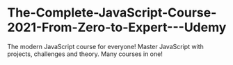 # The-Complete-JavaScript-Course-2021-From-Zero-to-Expert---Udemy
The modern JavaScript course for everyone! Master JavaScript with projects, challenges and theory. Many courses in one!
